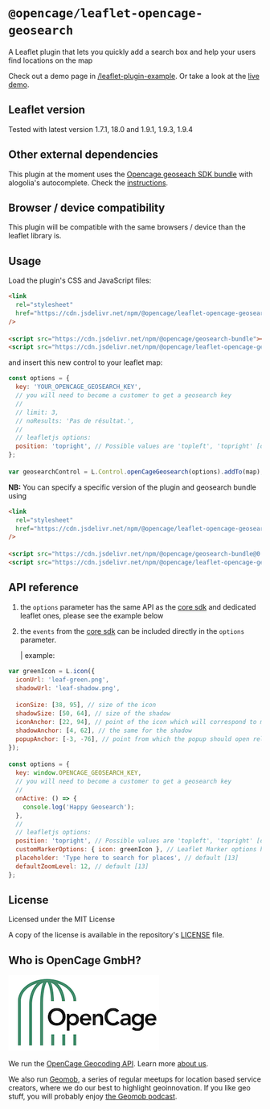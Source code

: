 # `@opencage/leaflet-opencage-geosearch`

<p>A Leaflet plugin that lets you quickly add a search box and help your users find locations on the map</p>

Check out a demo page in [/leaflet-plugin-example](https://github.com/OpenCageData/geosearch/tree/master/examples/leaflet-plugin-example). Or take a look at the [live demo](https://codepen.io/opencage/full/podemjq).

## Leaflet version

Tested with latest version 1.7.1, 18.0 and 1.9.1, 1.9.3, 1.9.4

## Other external dependencies

This plugin at the moment uses the [Opencage geoseach SDK bundle]() with alogolia's autocomplete. Check the [instructions](#usage).

## Browser / device compatibility

This plugin will be compatible with the same browsers / device than the leaflet library is.

## Usage

Load the plugin's CSS and JavaScript files:

```html
<link
  rel="stylesheet"
  href="https://cdn.jsdelivr.net/npm/@opencage/leaflet-opencage-geosearch/leaflet-opencage-geosearch.css"
/>

<script src="https://cdn.jsdelivr.net/npm/@opencage/geosearch-bundle"></script>
<script src="https://cdn.jsdelivr.net/npm/@opencage/leaflet-opencage-geosearch"></script>
```

and insert this new control to your leaflet map:

```js
const options = {
  key: 'YOUR_OPENCAGE_GEOSEARCH_KEY',
  // you will need to become a customer to get a geosearch key
  //
  // limit: 3,
  // noResults: 'Pas de résultat.',
  //
  // leafletjs options:
  position: 'topright', // Possible values are 'topleft', 'topright' [default], 'bottomleft' or 'bottomright'
};

var geosearchControl = L.Control.openCageGeosearch(options).addTo(map);
```

**NB:**
You can specify a specific version of the plugin and geosearch bundle using

```html
<link
  rel="stylesheet"
  href="https://cdn.jsdelivr.net/npm/@opencage/leaflet-opencage-geosearch@0.0.5/leaflet-opencage-geosearch.css"
/>

<script src="https://cdn.jsdelivr.net/npm/@opencage/geosearch-bundle@0.0.2"></script>
<script src="https://cdn.jsdelivr.net/npm/@opencage/leaflet-opencage-geosearch@0.0.6"></script>
```

## API reference

1. the `options` parameter has the same API as the [core sdk](https://github.com/OpenCageData/geosearch) and dedicated leaflet ones, please see the example below

2. the `events` from the [core sdk](https://github.com/OpenCageData/geosearch) can be included directly in the `options` parameter.

   | example:

```js
var greenIcon = L.icon({
  iconUrl: 'leaf-green.png',
  shadowUrl: 'leaf-shadow.png',

  iconSize: [38, 95], // size of the icon
  shadowSize: [50, 64], // size of the shadow
  iconAnchor: [22, 94], // point of the icon which will correspond to marker's location
  shadowAnchor: [4, 62], // the same for the shadow
  popupAnchor: [-3, -76], // point from which the popup should open relative to the iconAnchor
});

const options = {
  key: window.OPENCAGE_GEOSEARCH_KEY,
  // you will need to become a customer to get a geosearch key
  //
  onActive: () => {
    console.log('Happy Geosearch');
  },
  //
  // leafletjs options:
  position: 'topright', // Possible values are 'topleft', 'topright' [default], 'bottomleft' or 'bottomright'
  customMarkerOptions: { icon: greenIcon }, // Leaflet Marker options https://leafletjs.com/reference.html#marker-option
  placeholder: 'Type here to search for places', // default [13]
  defaultZoomLevel: 12, // default [13]
};
```

## License

Licensed under the MIT License

A copy of the license is available in the repository's [LICENSE](LICENSE) file.

## Who is OpenCage GmbH?

[![OpenCage Logo](/resources/opencage_logo_300_150.png)](https://opencagedata.com)

We run the [OpenCage Geocoding API](https://opencagedata.com/api). Learn more [about us](https://opencagedata.com/about).

We also run [Geomob](https://thegeomob.com), a series of regular meetups for location based service creators, where we do our best to highlight geoinnovation. If you like geo stuff, you will probably enjoy [the Geomob podcast](https://thegeomob.com/podcast/).
